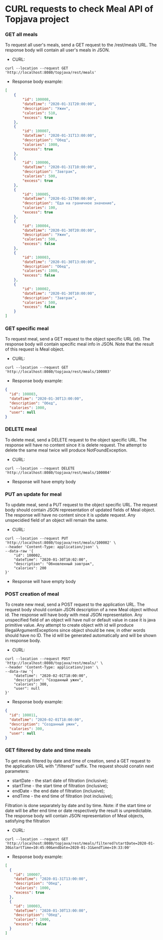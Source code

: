 CURL requests to check Meal API of Topjava project
==================================================

### GET all meals

To request all user's meals, send a GET request to the /rest/meals URL. 
The response body will contain all user's meals in JSON.
- CURL:
```
curl --location --request GET 'http://localhost:8080/topjava/rest/meals'
```
- Response body example:
```JSON
[
    {
        "id": 100008,
        "dateTime": "2020-01-31T20:00:00",
        "description": "Ужин",
        "calories": 510,
        "excess": true
    },
    {
        "id": 100007,
        "dateTime": "2020-01-31T13:00:00",
        "description": "Обед",
        "calories": 1000,
        "excess": true
    },
    {
        "id": 100006,
        "dateTime": "2020-01-31T10:00:00",
        "description": "Завтрак",
        "calories": 500,
        "excess": true
    },
    {
        "id": 100005,
        "dateTime": "2020-01-31T00:00:00",
        "description": "Еда на граничное значение",
        "calories": 100,
        "excess": true
    },
    {
        "id": 100004,
        "dateTime": "2020-01-30T20:00:00",
        "description": "Ужин",
        "calories": 500,
        "excess": false
    },
    {
        "id": 100003,
        "dateTime": "2020-01-30T13:00:00",
        "description": "Обед",
        "calories": 1000,
        "excess": false
    },
    {
        "id": 100002,
        "dateTime": "2020-01-30T10:00:00",
        "description": "Завтрак",
        "calories": 500,
        "excess": false
    }
]
```

### GET specific meal

To request meal, send a GET request to the object specific URL (id). 
The response body will contain specific meal info in JSON. Note that the result of this request is Meal object.
- CURL:
```
curl --location --request GET 'http://localhost:8080/topjava/rest/meals/100003'
```
- Response body example:
```JSON
{
  "id": 100003,
  "dateTime": "2020-01-30T13:00:00",
  "description": "Обед",
  "calories": 1000,
  "user": null
}
```

### DELETE meal

To delete meal, send a DELETE request to the object specific URL. The response will have no content since it is delete 
request. The attempt to delete the same meal twice will produce NotFoundException.
- CURL:
```
curl --location --request DELETE 'http://localhost:8080/topjava/rest/meals/100004'
```
- Response will have empty body

### PUT an update for meal

To update meal, send a PUT request to the object specific URL. The request body should contain JSON representation 
of updated fields of Meal object. The response will have no content since it is update request. Any unspecidied field 
of an object will remain the same.


- CURL:
```
curl --location --request PUT 'http://localhost:8080/topjava/rest/meals/100002' \
--header 'Content-Type: application/json' \
--data-raw '{
    "id": 100002,
    "dateTime": "2020-01-30T10:02:00",
    "description": "Обновленный завтрак",
    "calories": 200
}'
```
- Response will have empty body

### POST creation of meal

To create new meal, send a POST request to the application URL. The request body should contain JSON description of 
a new Meal object without id. The response will have body with meal JSON representation. Any unspecified field of an 
object will have null or default value in case it is java primitive value. Any attempt to create object with id will 
produce IllegalArgumentExceptions since object should be new, in other words should have no ID. The id will be generated 
automatically and will be shown in response body.
- CURL:
```
curl --location --request POST 'http://localhost:8080/topjava/rest/meals/' \
--header 'Content-Type: application/json' \
--data-raw '{
    "dateTime": "2020-02-01T18:00:00",
    "description": "Созданный ужин",
    "calories": 300,
    "user": null
}'
```
- Response body example:
```JSON
{
  "id": 100011,
  "dateTime": "2020-02-01T18:00:00",
  "description": "Созданный ужин",
  "calories": 300,
  "user": null
}
```

### GET filtered by date and time meals

To get meals filtered by date and time of creation, send a GET request to the application URL with "/filtered" suffix. 
The request should conatin next parameters:  

- startDate - the start date of filtration (inclusive);
- startTime - the start time of filtration (inclusive);
- endDate - the end date of filtration (inclusive);
- endTime - the end time of filtration (not inclusive);  

Filtration is done separately by date and by time. Note: if the start time or date will be after end time or date 
respectively the result is unpredictable. The response body will contain JSON representation of Meal objects, 
satisfying the filtration
- CURL:
```
curl --location --request GET 'http://localhost:8080/topjava/rest/meals/filtered?startDate=2020-01-30&startTime=10:45:00&endDate=2020-01-31&endTime=19:33:00'
```
- Response body example:
```JSON
[
  {
    "id": 100007,
    "dateTime": "2020-01-31T13:00:00",
    "description": "Обед",
    "calories": 1000,
    "excess": true
  },
  {
    "id": 100003,
    "dateTime": "2020-01-30T13:00:00",
    "description": "Обед",
    "calories": 1000,
    "excess": false
  }
]
```
